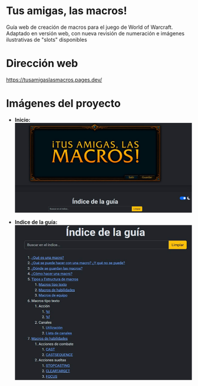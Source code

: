 # Tus amigas, las macros!

Guía web de creación de macros para el juego de World of Warcraft. Adaptado en versión web, con nueva revisión de numeración e imágenes ilustrativas de "slots" disponibles

# Dirección web

https://tusamigaslasmacros.pages.dev/

# Imágenes del proyecto

- **Inicio:**
  ![Inicio](./assets/img/readme/inicio.jpg)

- **Indice de la guía:**
  ![Indiceguia](./assets/img/readme/indicedeguia.jpg)
